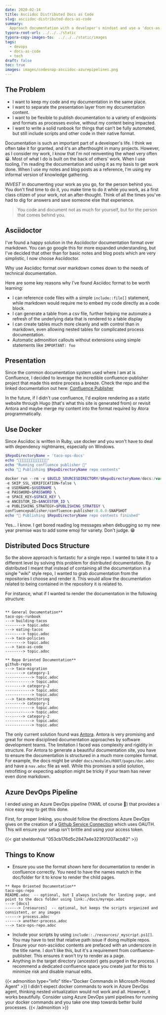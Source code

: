 ```yaml
---
date: 2020-02-14
title: Asciidoc Distributed Docs as Code
slug: asciidoc-distributed-docs-as-code
summary:
  Approach documentation with a developer's mindset and use a 'docs-as-code' mentality. This is how you can get started.
typora-root-url: ../../../static
typora-copy-images-to:  ../../../static/images
tags:
  - devops
  - docs-as-code
  - tech
draft: false
toc: true
images: images/codesnap-asciidoc-azurepipelines.png
---
```


## The Problem

- I want to keep my code and my documentation in the same place.
- I want to separate the presentation layer from my documentation content.
- I want to be flexible to publish documentation to a variety of endpoints and formats as processes evolve, without my content being impacted.
- I want to write a solid runbook for things that can't be fully automated, but still include scripts and other code in their native format.

Documentation is such an important part of a developer's life. I think we often take it for granted, and it's an afterthought in many projects.
However, as I consider my work, I know that I'm not reinventing the wheel very often 😀.
Most of what I do is built on the back of others' work.
When I use tooling, I'm reading the documentation and using it as my basis to get work done.
When I use my notes and blog posts as a reference, I'm using my informal version of knowledge gathering.

*INVEST* in documenting your work as you go, for the person behind you.
You don't find time to do it, you make time to do it while you work, as a first class citizen of your work, not an after-thought.
Think of all the times you've had to dig for answers and save someone else that experience.

> You code and document not as much for yourself, but for the person that comes behind you.

## Asciidoctor

I've found a happy solution in the Asciidoctor documentation format over markdown.
You can go google this for more expanded understanding, but I've decided that other than for basic notes and blog posts which are very simplistic, I now choose Asciidoctor.

Why use Asciidoc format over markdown comes down to the needs of technical documentation.

Here are some key reasons why I've found Asciidoc format to be worth learning:

- I can reference code files with a simple `include::file[]` statement, while markdown would require me to embed my code directly as a code block.
- I can generate a table from a csv file, further helping me automate a refresh of the underlying data that is rendered to a table display
- I can create tables much more cleanly and with control than in markdown, even allowing nested tables for complicated process documentation.
- Automatic admonition callouts without extensions using simple statements like `IMPORTANT: foo`

## Presentation

Since the common documentation system used where I am at is Confluence, I decided to leverage the incredible confluence-publisher project that made this entire process a breeze.
Check the repo and the linked documentation out here: [Confluence Publisher](http://bit.ly/2Soy1ML)

In the future, if I didn't use confluence, I'd explore rendering as a static website through Hugo (that's what this site is generated from) or revisit Antora and maybe merge my content into the format required by Atora programmatically.

## Use Docker

Since Asciidoc is written in Ruby, use docker and you won't have to deal with dependency nightmares, especially on Windows.

```powershell
$RepoDirectoryName = 'taco-ops-docs'
echo "🌮🌮🌮🌮🌮🌮🌮🌮🌮🌮🌮🌮🌮"
echo "Running confluence publisher 🌮"
echo "📃 Publishing $RepoDirectoryName repo contents"

docker run --rm -v $BUILD_SOURCESDIRECTORY/$RepoDirectoryName/docs:/var/asciidoc-root-folder -e ROOT_CONFLUENCE_URL=$ROOT_CONFLUENCE_URL \
-e SKIP_SSL_VERIFICATION=false \
-e USERNAME=$USERNAME \
-e PASSWORD=$PASSWORD \
-e SPACE_KEY=$SPACE_KEY \
-e ANCESTOR_ID=$ANCESTOR_ID \
-e PUBLISHING_STRATEGY=$PUBLISHING_STRATEGY \
confluencepublisher/confluence-publisher:0.0.0-SNAPSHOT
echo "📃 Publishing $RepoDirectoryName repo contents finished"
```

Yes... I know. I get bored reading log messages when debugging so my new year premise was to add some emoji for variety.
Don't judge. 😁

## Distributed Docs Structure

So the above approach is fantastic for a single repo.
I wanted to take it to a different level by solving this problem for distributed documentation.
By distributed I meant that instead of containing all the documentation in a single "wiki" style repo, I wanted to grab documentation from the repositories I choose and render it.
This would allow the documentation related to being contained in the repository it is related to.

For instance, what if I wanted to render the documentation in the following structure:

```text

** General Documentation**
taco-ops-runbook
---> building-tacos
--------> topic.adoc
---> eating-tacos
--------> topic.adoc
---> taco-policies
--------> topic.adoc
---> taco-as-code
--------> topic.adoc

** Repo Oriented Documentation**
github-repos
---> taco-migration
--------> category-1
------------> topic.adoc
------------> topic.adoc
--------> category-2
------------> topic.adoc
------------> topic.adoc
---> taco-monitoring
--------> category-1
------------> topic.adoc
------------> topic.adoc
--------> category-2
------------> topic.adoc
------------> topic.adoc

```

The only current solution found was [Antora](http://bit.ly/2SO0ZoC).
Antora is very promising and great for more disciplined documentation approaches by software development teams.
The limitation I faced was complexity and rigidity in structure.
For Antora to generate a beautiful documentation site, you have to ensure the documentation is structured in a much more complex format.
For example, the docs might be under `docs/modules/ROOT/pages/doc.adoc` and have a `nav.adoc` file as well.
While this promises a solid solution, retrofitting or expecting adoption might be tricky if your team has never even done markdown.

## Azure DevOps Pipeline

I ended using an Azure DevOps pipeline (YAML of course 🤘) that provides a nice easy way to get this done.

First, for proper linking, you should follow the directions Azure DevOps gives on the creation of a [Github Service Connection](http://bit.ly/2UNWWel) which uses OAUTH.
This will ensure your setup isn't brittle and using your access token.

{{< gist sheldonhull  "053cb176d5c2847a4e323f01207acb82" >}}

## Things to Know

* Ensure you use the format shown here for documentation to render in confluence correctly. You need to have the names match in the doc/folder for it to know to render the child pages.

```text
** Repo Oriented Documentation**
taco-ops-repo
README.adoc  -- optional, but I always include for landing page, and point to the docs folder using link:./docs/myrepo.adoc
---> [docs]
------> [resources]  -- optional, but keeps the scripts organized and consistent, or any images
------> process.adoc
------> another-process.adoc
---> taco-ops-repo.adoc
```

* Include your scripts by using `include::./resources/_myscript.ps1[]`. You may have to test that relative path issue if doing multiple repos.
* Ensure your non-asciidoc contents are prefaced with an underscore in the title name. I don't like this, but it's a requirement from confluence-publisher. This ensures it won't try to render as a page.
* Anything in the target directory (ancestor) gets purged in the process. I recommend a dedicated confluence space you create just for this to minimize risk and disable manual edits.

{{< admonition type="info" title="Docker Commands in Microsoft-Hosted Agent" >}}
I didn't expect docker commands to work in Azure DevOps agent, thinking nested virtualization would not work and all. However, it works beautifully. Consider using Azure DevOps yaml pipelines for running your docker commands and you take one step towards better build processes.
{{< /admonition >}}

